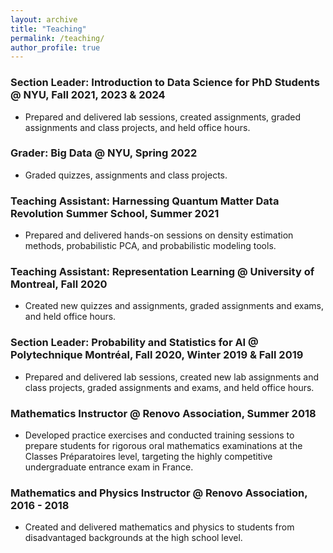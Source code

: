 ```yaml
---
layout: archive
title: "Teaching"
permalink: /teaching/
author_profile: true
---
```


### Section Leader: Introduction to Data Science for PhD Students @ NYU, Fall 2021, 2023 & 2024
- Prepared and delivered lab sessions, created assignments, graded assignments and class projects, and held office hours. 

### Grader: Big Data @ NYU, Spring 2022 
- Graded quizzes, assignments and class projects.  

### Teaching Assistant: Harnessing Quantum Matter Data Revolution Summer School, Summer 2021
- Prepared and delivered hands-on sessions on density estimation methods, probabilistic PCA, and probabilistic modeling tools.

### Teaching Assistant: Representation Learning @ University of Montreal, Fall 2020
- Created new quizzes and assignments, graded assignments and exams, and held office hours. 

### Section Leader: Probability and Statistics for AI @ Polytechnique Montréal, Fall 2020, Winter 2019 & Fall 2019
- Prepared and delivered lab sessions, created new lab assignments and class projects, graded assignments and exams, and held office hours. 

### Mathematics Instructor @ Renovo Association, Summer 2018
- Developed practice exercises and conducted training sessions to prepare students for rigorous oral mathematics examinations at the Classes Préparatoires level, targeting the highly competitive undergraduate entrance exam in France.

### Mathematics and Physics Instructor @ Renovo Association, 2016 - 2018
- Created and delivered mathematics and physics to students from disadvantaged backgrounds at the high school level.
